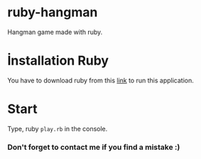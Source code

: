 # ruby-hangman
Hangman game made with ruby.

# İnstallation Ruby
You have to download ruby from this [link](https://rubyinstaller.org/) to run this application.

# Start
Type, ruby `play.rb` in the console.

### Don't forget to contact me if you find a mistake :)
